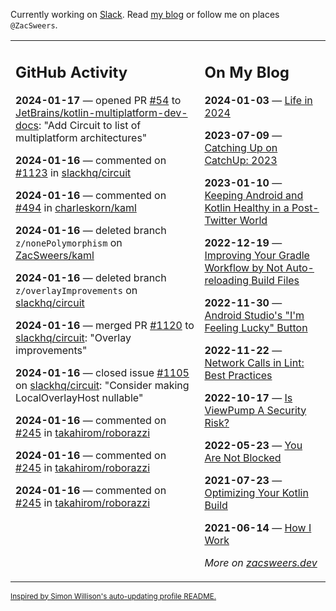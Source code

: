 Currently working on [Slack](https://slack.com/). Read [my blog](https://zacsweers.dev/) or follow me on places `@ZacSweers`.

<table><tr><td valign="top" width="60%">

## GitHub Activity
<!-- githubActivity starts -->
**2024-01-17** — opened PR [#54](https://github.com/JetBrains/kotlin-multiplatform-dev-docs/pull/54) to [JetBrains/kotlin-multiplatform-dev-docs](https://github.com/JetBrains/kotlin-multiplatform-dev-docs): "Add Circuit to list of multiplatform architectures"

**2024-01-16** — commented on [#1123](https://github.com/slackhq/circuit/issues/1123#issuecomment-1894911856) in [slackhq/circuit](https://github.com/slackhq/circuit)

**2024-01-16** — commented on [#494](https://github.com/charleskorn/kaml/pull/494#issuecomment-1894348754) in [charleskorn/kaml](https://github.com/charleskorn/kaml)

**2024-01-16** — deleted branch `z/nonePolymorphism` on [ZacSweers/kaml](https://github.com/ZacSweers/kaml)

**2024-01-16** — deleted branch `z/overlayImprovements` on [slackhq/circuit](https://github.com/slackhq/circuit)

**2024-01-16** — merged PR [#1120](https://github.com/slackhq/circuit/pull/1120) to [slackhq/circuit](https://github.com/slackhq/circuit): "Overlay improvements"

**2024-01-16** — closed issue [#1105](https://github.com/slackhq/circuit/issues/1105) on [slackhq/circuit](https://github.com/slackhq/circuit): "Consider making LocalOverlayHost nullable"

**2024-01-16** — commented on [#245](https://github.com/takahirom/roborazzi/issues/245#issuecomment-1894054544) in [takahirom/roborazzi](https://github.com/takahirom/roborazzi)

**2024-01-16** — commented on [#245](https://github.com/takahirom/roborazzi/issues/245#issuecomment-1894037010) in [takahirom/roborazzi](https://github.com/takahirom/roborazzi)

**2024-01-16** — commented on [#245](https://github.com/takahirom/roborazzi/issues/245#issuecomment-1894025480) in [takahirom/roborazzi](https://github.com/takahirom/roborazzi)
<!-- githubActivity ends -->
</td><td valign="top" width="40%">

## On My Blog
<!-- blog starts -->
**2024-01-03** — [Life in 2024](https://www.zacsweers.dev/life-in-2024/)

**2023-07-09** — [Catching Up on CatchUp: 2023](https://www.zacsweers.dev/catching-up-on-catchup-2023/)

**2023-01-10** — [Keeping Android and Kotlin Healthy in a Post-Twitter World](https://www.zacsweers.dev/keeping-android-healthy/)

**2022-12-19** — [Improving Your Gradle Workflow by Not Auto-reloading Build Files](https://www.zacsweers.dev/improving-your-workflow-by-not-auto-reloading-build-files/)

**2022-11-30** — [Android Studio's "I'm Feeling Lucky" Button](https://www.zacsweers.dev/android-studios-im-feeling-lucky-button/)

**2022-11-22** — [Network Calls in Lint: Best Practices](https://www.zacsweers.dev/network-calls-in-lint-best-practices/)

**2022-10-17** — [Is ViewPump A Security Risk?](https://www.zacsweers.dev/is-viewpump-a-security-risk/)

**2022-05-23** — [You Are Not Blocked](https://www.zacsweers.dev/you-are-not-blocked/)

**2021-07-23** — [Optimizing Your Kotlin Build](https://www.zacsweers.dev/optimizing-your-kotlin-build/)

**2021-06-14** — [How I Work](https://www.zacsweers.dev/how-i-work/)
<!-- blog ends -->
_More on [zacsweers.dev](https://zacsweers.dev/)_
</td></tr></table>

<sub><a href="https://simonwillison.net/2020/Jul/10/self-updating-profile-readme/">Inspired by Simon Willison's auto-updating profile README.</a></sub>